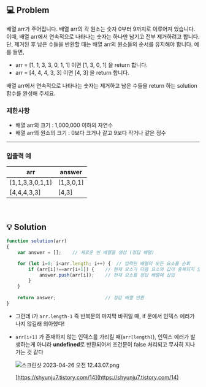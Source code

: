 ## **💻 Problem**

배열 arr가 주어집니다. 배열 arr의 각 원소는 숫자 0부터 9까지로 이루어져 있습니다. 이때, 배열 arr에서 연속적으로 나타나는 숫자는 하나만 남기고 전부 제거하려고 합니다. 단, 제거된 후 남은 수들을 반환할 때는 배열 arr의 원소들의 순서를 유지해야 합니다. 예를 들면,

- arr = [1, 1, 3, 3, 0, 1, 1] 이면 [1, 3, 0, 1] 을 return 합니다.
- arr = [4, 4, 4, 3, 3] 이면 [4, 3] 을 return 합니다.

배열 arr에서 연속적으로 나타나는 숫자는 제거하고 남은 수들을 return 하는 solution 함수를 완성해 주세요.

### 제한사항

- 배열 arr의 크기 : 1,000,000 이하의 자연수
- 배열 arr의 원소의 크기 : 0보다 크거나 같고 9보다 작거나 같은 정수

---

### 입출력 예

| arr | answer |
| --- | --- |
| [1,1,3,3,0,1,1] | [1,3,0,1] |
| [4,4,4,3,3] | [4,3] |

<br/>

## **💡 Solution**

```jsx
function solution(arr)
{
    var answer = [];    // 새로운 빈 배열을 생성 (정답 배열)

    for (let i=0; i<arr.length; i++) {  // 입력된 배열의 모든 요소를 순회 
        if (arr[i]!==arr[i+1]) {    // 현재 요소가 다음 요소와 값이 중복되지 않을 경우
            answer.push(arr[i]);    // 현재 요소를 정답 배열에 삽입
        }
    }
    
    return answer;                  // 정답 배열 반환
}
```

- 그런데 i가 `arr.length-1` 즉 반복문의 마지막 바퀴일 때, if 문에서 인덱스 에러가 나지 않길래 의아했다!
- `arr[i+1]` 가 존재하지 않는 인덱스를 가리킬 때(`arr[length]`), 인덱스 에러가 발생하는게 아니라 **undefined**로 반환되어서 조건문이 false 처리되고 무사히 지나가는 것 같다
    
    ![스크린샷 2023-04-26 오전 12.43.07.png](https://s3-us-west-2.amazonaws.com/secure.notion-static.com/eab3d015-8cc9-441c-8737-a47869ec0f22/%EC%8A%A4%ED%81%AC%EB%A6%B0%EC%83%B7_2023-04-26_%EC%98%A4%EC%A0%84_12.43.07.png)
    
    [https://shyunju7.tistory.com/14](https://shyunju7.tistory.com/14)